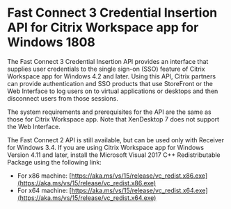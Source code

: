 # Fast Connect 3 Credential Insertion API for Citrix Workspace app for Windows 1808

The Fast Connect 3 Credential Insertion API provides an interface that supplies user credentials to the single sign-on (SSO) feature of Citrix Workspace app for Windows 4.2 and later. Using this API, Citrix partners can provide authentication and SSO products that use StoreFront or the Web Interface to log users on to virtual applications or desktops and then disconnect users from those sessions.

The system requirements and prerequisites for the API are the same as those for Citrix Workspace app. Note that XenDesktop 7 does not support the Web Interface.

The Fast Connect 2 API is still available, but can be used only with Receiver for Windows 3.4.
If you are using Citrix Workspace app for Windows Version 4.11 and later, install the Microsoft Visual 2017 C++ Redistributable Package using the following link:

-  For x86 machine: [https://aka.ms/vs/15/release/vc_redist.x86.exe](https://aka.ms/vs/15/release/vc_redist.x86.exe)
-  For x64 machine: [https://aka.ms/vs/15/release/vc_redist.x64.exe](https://aka.ms/vs/15/release/vc_redist.x64.exe)
